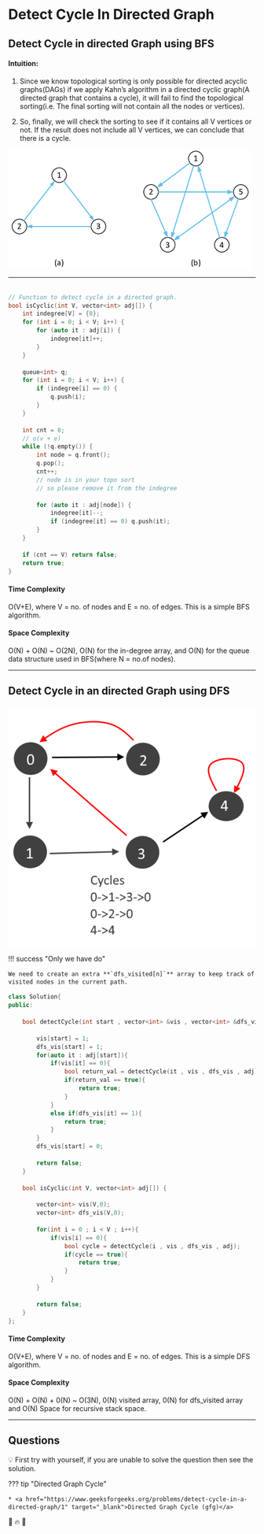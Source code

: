 # Detect Cycle In Directed Graph

## Detect Cycle in directed Graph using BFS

#### Intuition:

1. Since we know topological sorting is only possible for directed acyclic graphs(DAGs) if we apply Kahn’s algorithm in a directed cyclic graph(A directed graph that contains a cycle), it will fail to find the topological sorting(i.e. The final sorting will not contain all the nodes or vertices).

2. So, finally, we will check the sorting to see if it contains all V vertices or not. If the result does not include all V vertices, we can conclude that there is a cycle.


![loading...](../../../images/dsa/graph/graph13.png)

---


```cpp

// Function to detect cycle in a directed graph.
bool isCyclic(int V, vector<int> adj[]) {
	int indegree[V] = {0};
	for (int i = 0; i < V; i++) {
		for (auto it : adj[i]) {
			indegree[it]++;
		}
	}

	queue<int> q;
	for (int i = 0; i < V; i++) {
		if (indegree[i] == 0) {
			q.push(i);
		}
	}

	int cnt = 0;
	// o(v + e)
	while (!q.empty()) {
		int node = q.front();
		q.pop();
		cnt++;
		// node is in your topo sort
		// so please remove it from the indegree

		for (auto it : adj[node]) {
			indegree[it]--;
			if (indegree[it] == 0) q.push(it);
		}
	}

	if (cnt == V) return false;
	return true;
}

```

#### Time Complexity

O(V+E), where V = no. of nodes and E = no. of edges. This is a simple BFS algorithm.

#### Space Complexity

O(N) + O(N) ~ O(2N), O(N) for the in-degree array, and O(N) for the queue data structure used in BFS(where N = no.of nodes).



---

## Detect Cycle in an directed Graph using DFS


![loading...](../../../images/dsa/graph/graph14.png)


!!! success "Only we have do"

    We need to create an extra **`dfs_visited[n]`** array to keep track of visited nodes in the current path.



```cpp
class Solution{
public:
    
    bool detectCycle(int start , vector<int> &vis , vector<int> &dfs_vis , vector<int> adj[]){
        
        vis[start] = 1;
        dfs_vis[start] = 1;
        for(auto it : adj[start]){
            if(vis[it] == 0){
                bool return_val = detectCycle(it , vis , dfs_vis , adj);
                if(return_val == true){
                    return true;
                }
            }
            else if(dfs_vis[it] == 1){
                return true;
            }
        }
        dfs_vis[start] = 0;
        
        return false;
    }
    
    bool isCyclic(int V, vector<int> adj[]) {
        
        vector<int> vis(V,0);
        vector<int> dfs_vis(V,0);
        
        for(int i = 0 ; i < V ; i++){
            if(vis[i] == 0){
                bool cycle = detectCycle(i , vis , dfs_vis , adj);
                if(cycle == true){
                    return true;
                }
            }
        }
        
        return false;
    }
};

```

#### Time Complexity

O(V+E), where V = no. of nodes and E = no. of edges. This is a simple DFS algorithm.

#### Space Complexity

O(N) + O(N) + 0(N) ~ O(3N), 0(N) visited array, 0(N) for dfs_visited array and O(N) Space for recursive stack space.


---


## Questions


💡 First try with yourself, if you are unable to solve the question then see the solution.


??? tip "Directed Graph Cycle"

    * <a href="https://www.geeksforgeeks.org/problems/detect-cycle-in-a-directed-graph/1" target="_blank">Directed Graph Cycle (gfg)</a>



💯 🔥 🚀


